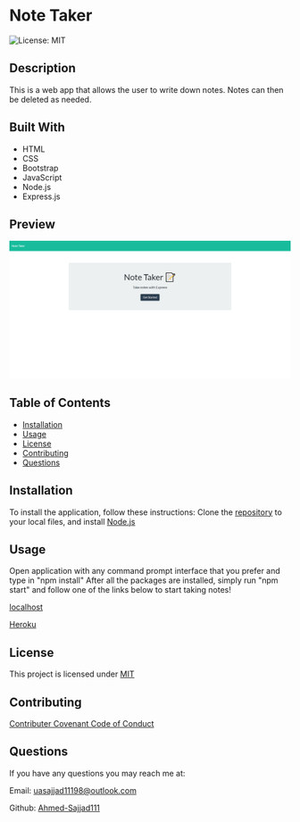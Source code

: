 # Note Taker
![License: MIT](https://img.shields.io/badge/License-MIT-yellow.svg)

## Description
This is a web app that allows the user to write down notes. Notes can then be deleted as needed.

## Built With
* HTML
* CSS
* Bootstrap
* JavaScript
* Node.js
* Express.js

## Preview
![Screenshot of application preview](./images/screenshot.PNG)

## Table of Contents
* [Installation](#installation)
* [Usage](#usage)
* [License](#license)
* [Contributing](#contributing)
* [Questions](#questions)

## Installation
To install the application, follow these instructions:
Clone the [repository](https://github.com/Ahmed-Sajjad111/note-taker) to your local files, and install [Node.js](https://nodejs.org/en/)

## Usage
Open application with any command prompt interface that you prefer and type in "npm install" After all the packages are installed, simply run "npm start" and follow one of the links below to start taking notes!

[localhost](http://localhost:3001/)

[Heroku](https://note-taker11199.herokuapp.com/)

## License
This project is licensed under [MIT](https://opensource.org/licenses/MIT)

## Contributing
[Contributer Covenant Code of Conduct](https://www.contributor-covenant.org/version/2/1/code_of_conduct/)

## Questions
If you have any questions you may reach me at:

Email: uasajjad11198@outlook.com

Github: [Ahmed-Sajjad111](https://github.com/Ahmed-Sajjad111/)